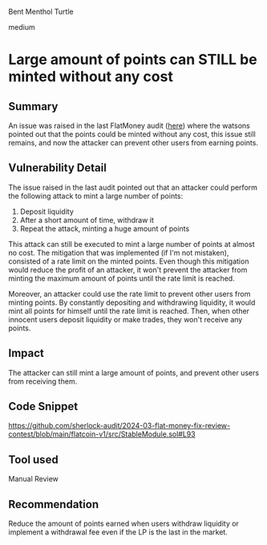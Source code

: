 Bent Menthol Turtle

medium

# Large amount of points can STILL be minted without any cost

## Summary

An issue was raised in the last FlatMoney audit ([here](https://github.com/sherlock-audit/2023-12-flatmoney-judging/issues/187)) where the watsons pointed out that the points could be minted without any cost, this issue still remains, and now the attacker can prevent other users from earning points. 

## Vulnerability Detail

The issue raised in the last audit pointed out that an attacker could perform the following attack to mint a large number of points:
1. Deposit liquidity
2. After a short amount of time, withdraw it
3. Repeat the attack, minting a huge amount of points

This attack can still be executed to mint a large number of points at almost no cost. The mitigation that was implemented (if I'm not mistaken), consisted of a rate limit on the minted points. Even though this mitigation would reduce the profit of an attacker, it won't prevent the attacker from minting the maximum amount of points until the rate limit is reached. 

Moreover, an attacker could use the rate limit to prevent other users from minting points. By constantly depositing and withdrawing liquidity, it would mint all points for himself until the rate limit is reached. Then, when other innocent users deposit liquidity or make trades, they won't receive any points.

## Impact

The attacker can still mint a large amount of points, and prevent other users from receiving them.

## Code Snippet

https://github.com/sherlock-audit/2024-03-flat-money-fix-review-contest/blob/main/flatcoin-v1/src/StableModule.sol#L93

## Tool used

Manual Review

## Recommendation

Reduce the amount of points earned when users withdraw liquidity or implement a withdrawal fee even if the LP is the last in the market. 


